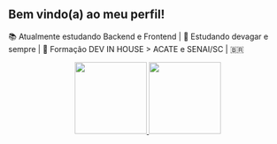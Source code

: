 ## Bem vindo(a) ao meu perfil!

📚 Atualmente estudando Backend e Frontend | 📖 Estudando devagar e sempre | 🏫 Formação DEV IN HOUSE > ACATE e SENAI/SC | 🇧🇷


<div align="center">
  <a href="https://github.com/Edwanderson94">
  <img height="130em" src="https://github-readme-stats.vercel.app/api?username=edwanderson94&show_icons=true&theme=merko&include_all_commits=true&count_private=true"/>
  <img height="130em" src="https://github-readme-stats.vercel.app/api/top-langs/?username=edwanderson94&layout=compact&langs_count=7&theme=merko"/>
</div>
<div style="display: inline_block"><br>


